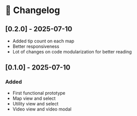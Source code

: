 # 📜 Changelog

## [0.2.0] - 2025-07-10
- Added tip count on each map
- Better responsiveness
- Lot of changes on code modularization for better reading

## [0.1.0] - 2025-07-10
### Added
- First functional prototype
- Map view and select
- Utility view and select
- Video view and video modal